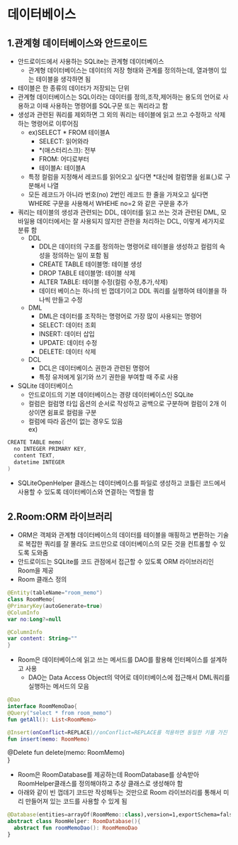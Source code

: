 # 데이터베이스  
## 1.관계형 데이터베이스와 안드로이드  
+ 안드로이드에서 사용하는 SQLite는 관계형 데이터베이스  
  - 관계형 데이터베이스는 데이터의 저장 형태와 관계를 정의하는데, 열과행이 있는 테이블을 생각하면 됨  
+ 테이블은 한 종류의 데이터가 저장되는 단위  
+ 관계형 데이터베이스는 SQL이라는 데이터를 정의,조작,제어하는 용도의 언어로 사용하고 이때 사용하는 명령어를 SQL구문 또는 쿼리라고 함  
+ 생성과 관련된 쿼리를 제외하면 그 외의 쿼리는 테이블에 읽고 쓰고 수정하고 삭제하는 명령어로 이루어짐  
  * ex)SELECT * FROM 테이블A
    - SELECT: 읽어와라  
    - *(애스터리스크): 전부
    - FROM: 어디로부터  
    - 테이블A: 테이블A
  * 특정 컬럼을 지정해서 레코드를 읽어오고 싶다면 *대신에 컬럼명을 쉼표(,)로 구분해서 나열  
  * 모든 레코드가 아니라 번호(no) 2번인 레코드 한 줄을 가져오고 싶다면 WHERE 구문을 사용해서 WHEHE no=2 와 같은 구문을 추가  
+ 쿼리는 테이블의 생성과 관련되는 DDL, 데이터를 읽고 쓰는 것과 관련된 DML, 모바일용 데이터에서는 잘 사용되지 않지만 관한을 처리하는 DCL, 이렇게 세가지로 분류 함  
  - DDL  
    * DDL은 데이터의 구조를 정의하는 명령어로 테이블을 생성하고 컬럼의 속성을 정의하는 일이 포함 됨
    * CREATE TABLE 테이블명: 테이블 생성  
    * DROP TABLE 테이블명: 테이블 삭제  
    * ALTER TABLE: 테이블 수정(컬럼 수정,추가,삭제)  
    * 데이터 베이스는 하나의 빈 껍데기이고 DDL 쿼리를 실행하여 테이블을 하나씩 만들고 수정  
  - DML  
    * DML은 데이터를 조작하는 명령어로 가장 많이 사용되는 명령어  
    * SELECT: 데이터 조회  
    * INSERT: 데이터 삽입  
    * UPDATE: 데이터 수정  
    * DELETE: 데이터 삭제  
  - DCL  
    * DCL은 데이터베이스 권한과 관련된 명령어  
    * 특정 유저에게 읽기와 쓰기 권한을 부여할 때 주로 사용  
+ SQLite 데이터베이스  
  - 안드로이드의 기본 데이터베이스는 경량 데이터베이스인 SQLite  
  - 컬럼은 컬럼명 타입 옵션의 순서로 작성하고 공백으로 구분하며 컬럼이 2개 이상이면 쉼표로 컬럼을 구분  
  -  컬럼에 따라 옵션이 없는 경우도 있음  
ex)  
```kotlin  
CREATE TABLE memo(
  no INTEGER PRIMARY KEY, 
  content TEXT,
  datetime INTEGER
)
```
+ SQLiteOpenHelper 클래스는 데이터베이스를 파일로 생성하고 코틀린 코드에서 사용할 수 있도록 데이터베이스와 연결하는 역할을 함  

## 2.Room:ORM 라이브러리  
+ ORM은 객체와 관계형 데이터베이스의 데이터를 테이블을 매핑하고 변환하는 기술로 복잡한 쿼리를 잘 몰라도 코드만으로 데이터베이스의 모든 것을 컨트롤할 수 있도록 도와줌  
+ 안드로이드는 SQLite를 코드 관점에서 접근할 수 있도록 ORM 라이브러리인 Room을 제공  
+ Room 클래스 정의  
```kotlin  
@Entity(tableName="room_memo")  
class RoomMemo{  
@PrimaryKey(autoGenerate=true)  
@ColumInfo  
var no:Long?=null  

@ColumnInfo  
var content: String=""  
}  
```  
+ Room은 데이터베이스에 읽고 쓰는 메서드를 DAO를 활용해 인터페이스를 설계하고 사용  
  - DAO는 Data Access Object의 약어로 데이터베이스에 접근해서 DML쿼리를 실행하는 메서드의 모음  
```kotlin  
@Dao  
interface RoomMemoDao{  
@Query("select * from room_memo")  
fun getAll(): List<RoomMemo>  

@Insert(onConflict=REPLACE)//onConflict=REPLACE를 적용하면 동일한 키를 가진 값이 입력되었을 때 UPDATE쿼리로 실행 됨  
fun insert(memo: RoomMemo)  
```
@Delete
fun delete(memo: RoomMemo)  
}  
+ Room은 RoomDatabase를 제공하는데 RoomDatabase를 상속받아 RoomHelper클래스를 정의해야하고 추상 클래스로 생성해야 함  
+ 아래와 같이 빈 껍데기 코드만 작성해두는 것만으로 Room 라이브러리를 통해서 미리 만들어져 있는 코드를 사용할 수 있게 됨  
```kotlin  
@Database(entities=arrayOf(RoomMemo::class),version=1,exportSchema=false)  
abstract class RoomHelper: RoomDatabase(){  
  abstract fun roomMemoDao(): RoomMemoDao  
}  
```
